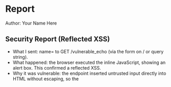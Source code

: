 # Report

Author: Your Name Here

## Security Report (Reflected XSS)
- What I sent: name=<script>alert(1)</script> to GET /vulnerable_echo (via the form on / or query string).
- What happened: the browser executed the inline JavaScript, showing an alert box. This confirmed a reflected XSS.
- Why it was vulnerable: the endpoint inserted untrusted input directly into HTML without escaping, so the <script> tag was interpreted, not displayed.
- Fixes applied:
	- Escaped user input with markupsafe.escape before rendering.
	- Added a Content-Security-Policy header: default-src 'self'; script-src 'self' to disallow inline scripts.

## Pytest (local run)
```bash
PS C:\Users\Rishabh Jha\procedures-lab> py -m pytest -v --tb=no
===================================== test session starts ======================================
platform win32 -- Python 3.13.5, pytest-7.4.2, pluggy-1.6.0 -- C:\Users\Rishabh Jha\AppData\Local
\Programs\Python\Python313\python.exe                                                            cachedir: .pytest_cache
rootdir: C:\Users\Rishabh Jha\procedures-lab
configfile: pytest.ini
collected 8 items                                                                               

tests/test_endpoints.py::test_add_endpoint PASSED                                         [ 12%]
tests/test_endpoints.py::test_fib_endpoint PASSED                                         [ 25%] 
tests/test_endpoints.py::test_item_crud PASSED                                            [ 37%] 
tests/test_endpoints.py::test_vulnerable_echo_reflection SKIPPED (Reflection test ign...) [ 50%] 
tests/test_endpoints.py::test_vulnerable_echo_fixed PASSED                                [ 62%]
tests/test_utils.py::test_add_simple PASSED                                               [ 75%] 
tests/test_utils.py::test_fib_basic PASSED                                                [ 87%] 
tests/test_utils.py::test_db_crud PASSED                                                  [100%] 

================================= 7 passed, 1 skipped in 0.08s =================================
```